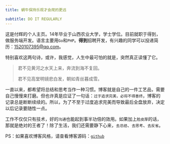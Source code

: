 ```yaml
---
title: 蜗牛保持乐观才会爬的更远

subtitle: DO IT REGULARLY
---
```

这是付辉的个人主页。14年毕业于山西农业大学，学士学位。目前就职于得到，做服务端开发。语言主要用`Go`和`PHP`。**得到**招聘开发，有兴趣的同学可以投递简历：1520107395@qq.com。

 

特别喜欢这两句诗，或许，我感觉，人生中最可怕的就是，突然真正读懂了它。

> 君不见黄河之水天上来，奔流到海不复回。 
>
> 君不见高堂明镜悲白发，朝如青丝暮成雪。 



一直以来，都希望将总结和思考当作一种习惯。博客就是自己的一件工艺品，需要自己慢慢来打磨。但也许真是应证了一句话：`过于追求完美，必将不得善终`，博客的记录总是断断续续的。所以，为了不至于过度追求完美而导致最后全盘放弃，决定以后记录要随性一点。



工作不仅仅只有技术，好的`沟通`也能起到事半功倍的效用。如果加上`脸皮厚`的话，那就是绝对的王者了！除了生活，我们还需要静下心来，`去总结`、`去思考`、`去反省`。



PS：如果喜欢博客风格，请查看博客源码：[`github`](https://github.com/GitHubSi/blog)
